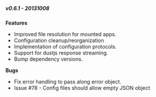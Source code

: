 ##### v0.6.1 - 20131008

**Features**
- Improved file resolution for mounted apps.
- Configuration cleanup/reorganization
- Implementation of configuration protocols.
- Support for dustjs response streaming.
- Bump dependency versions.

**Bugs**
- Fix error handling to pass along error object.
- Issue #78 - Config files should allow empty JSON object